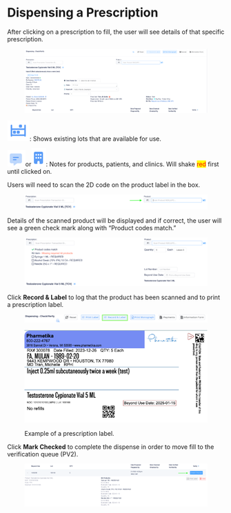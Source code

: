 # Dispensing a Prescription

After clicking on a prescription to fill, the user will see details of that specific prescription.

<figure><img src="../../.gitbook/assets/image (366).png" alt=""><figcaption></figcaption></figure>

![](<../../.gitbook/assets/image (368).png>): Shows existing lots that are available for use.

![](<../../.gitbook/assets/image (369).png>)or![](<../../.gitbook/assets/image (370).png>): Notes for products, patients, and clinics. Will shake <mark style="color:red;">red</mark> first until clicked on.

Users will need to scan the 2D code on the product label in the box.

<figure><img src="../../.gitbook/assets/image259.png" alt=""><figcaption></figcaption></figure>

Details of the scanned product will be displayed and if correct, the user will see a green check mark along with “Product codes match.”

<figure><img src="../../.gitbook/assets/image (378).png" alt=""><figcaption></figcaption></figure>

Click **Record & Label** to log that the product has been scanned and to print a prescription label.

<figure><img src="../../.gitbook/assets/image (380).png" alt=""><figcaption></figcaption></figure>

<figure><img src="../../.gitbook/assets/image (379).png" alt=""><figcaption><p>Example of a prescription label.</p></figcaption></figure>

Click **Mark Checked** to complete the dispense in order to move fill to the verification queue (PV2).

<figure><img src="../../.gitbook/assets/image (381).png" alt=""><figcaption></figcaption></figure>
